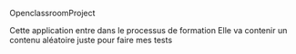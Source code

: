 OpenclassroomProject

Cette application entre dans le processus de formation
Elle va contenir un contenu aléatoire juste pour faire mes tests
